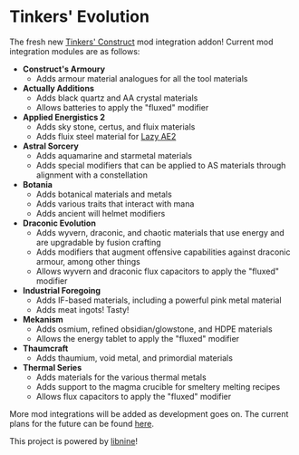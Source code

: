 # Tinkers' Evolution

The fresh new [Tinkers' Construct](https://github.com/SlimeKnights/TinkersConstruct) mod integration addon!
Current mod integration modules are as follows:

* **Construct's Armoury**
    * Adds armour material analogues for all the tool materials
* **Actually Additions**
    * Adds black quartz and AA crystal materials
    * Allows batteries to apply the "fluxed" modifier
* **Applied Energistics 2**
    * Adds sky stone, certus, and fluix materials
    * Adds fluix steel material for [Lazy AE2](https://github.com/phantamanta44/Lazy-AE2)
* **Astral Sorcery**
    * Adds aquamarine and starmetal materials
    * Adds special modifiers that can be applied to AS materials through alignment with a constellation
* **Botania**
    * Adds botanical materials and metals
    * Adds various traits that interact with mana
    * Adds ancient will helmet modifiers
* **Draconic Evolution**
    * Adds wyvern, draconic, and chaotic materials that use energy and are upgradable by fusion crafting
    * Adds modifiers that augment offensive capabilities against draconic armour, among other things
    * Allows wyvern and draconic flux capacitors to apply the "fluxed" modifier
* **Industrial Foregoing**
    * Adds IF-based materials, including a powerful pink metal material
    * Adds meat ingots! Tasty!
* **Mekanism**
    * Adds osmium, refined obsidian/glowstone, and HDPE materials
    * Allows the energy tablet to apply the "fluxed" modifier
* **Thaumcraft**
    * Adds thaumium, void metal, and primordial materials
* **Thermal Series**
    * Adds materials for the various thermal metals
    * Adds support to the magma crucible for smeltery melting recipes
    * Allows flux capacitors to apply the "fluxed" modifier

More mod integrations will be added as development goes on.
The current plans for the future can be found [here](https://github.com/phantamanta44/tinkers-evolution/blob/1.12.2/TODO.md).

This project is powered by [libnine](https://github.com/phantamanta44/libnine)!
